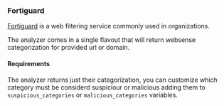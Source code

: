 ### Fortiguard 
[Fortiguard](https://www.fortiguard.com/learnmore#wf) is a web filtering service commonly used in organizations.

The analyzer comes in a single flavout that will return websense categorization for provided url or domain.

#### Requirements
The analyzer returns just their categorization, you can customize which category must be considerd suspiciour or malicious adding them to `suspicious_categories` or `malicious_categories` variables.
